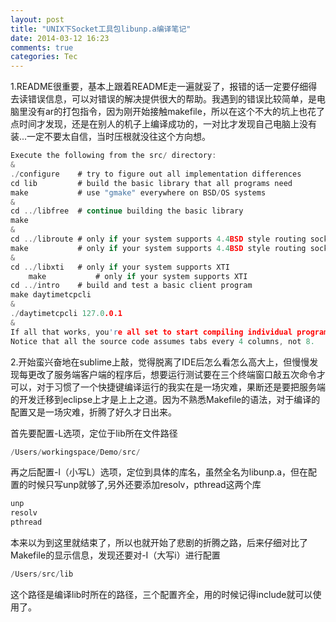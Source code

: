 ```yaml
---
layout: post
title: "UNIX下Socket工具包libunp.a编译笔记"
date: 2014-03-12 16:23
comments: true
categories: Tec 
---
```

1.README很重要，基本上跟着README走一遍就妥了，报错的话一定要仔细得去读错误信息，可以对错误的解决提供很大的帮助。我遇到的错误比较简单，是电脑里没有ar的打包指令，因为刚开始接触makefile，所以在这个不大的坑上也花了点时间才发现，还是在别人的机子上编译成功的，一对比才发现自己电脑上没有装...一定不要太自信，当时压根就没往这个方向想。

```c
Execute the following from the src/ directory:
&
./configure    # try to figure out all implementation differences
cd lib         # build the basic library that all programs need
make           # use "gmake" everywhere on BSD/OS systems
&
cd ../libfree  # continue building the basic library
make
&
cd ../libroute # only if your system supports 4.4BSD style routing sockets
make           # only if your system supports 4.4BSD style routing sockets
&
cd ../libxti   # only if your system supports XTI
    make           # only if your system supports XTI
cd ../intro    # build and test a basic client program
make daytimetcpcli
&
./daytimetcpcli 127.0.0.1
&
If all that works, you're all set to start compiling individual programs.
Notice that all the source code assumes tabs every 4 columns, not 8.
```
<!--more-->

2.开始蛮兴奋地在sublime上敲，觉得脱离了IDE后怎么看怎么高大上，但慢慢发现每更改了服务端客户端的程序后，想要运行测试要在三个终端窗口敲五次命令才可以，对于习惯了一个快捷键编译运行的我实在是一场灾难，果断还是要把服务端的开发迁移到eclipse上才是上上之道。因为不熟悉Makefile的语法，对于编译的配置又是一场灾难，折腾了好久才日出来。

首先要配置-L选项，定位于lib所在文件路径

```c
/Users/workingspace/Demo/src/
```
再之后配置-l（小写L）选项，定位到具体的库名，虽然全名为libunp.a，但在配置的时候只写unp就够了,另外还要添加resolv，pthread这两个库

```c
unp
resolv
pthread
```

本来以为到这里就结束了，所以也就开始了悲剧的折腾之路，后来仔细对比了Makefile的显示信息，发现还要对-I（大写i）进行配置

```c
/Users/src/lib
```
这个路径是编译lib时所在的路径，三个配置齐全，用的时候记得include就可以使用了。